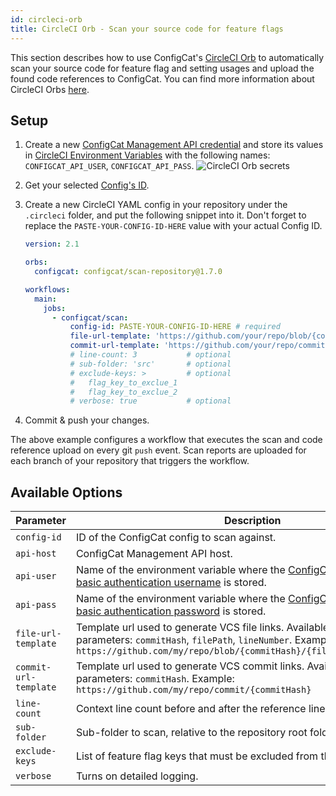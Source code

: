 ```yaml
---
id: circleci-orb
title: CircleCI Orb - Scan your source code for feature flags
---
```


This section describes how to use ConfigCat's <a target="_blank" href="https://circleci.com/developer/orbs/orb/configcat/scan-repository">CircleCI Orb</a>
to automatically scan your source code for feature flag and setting usages and upload the found code references to ConfigCat.
You can find more information about CircleCI Orbs <a target="_blank" href="https://circleci.com/orbs/">here</a>.

## Setup

1. Create a new <a target="_blank" href="https://app.configcat.com/my-account/public-api-credentials">ConfigCat Management API credential</a> and store its values in <a target="_blank" href="https://circleci.com/docs/2.0/env-vars/#setting-an-environment-variable-in-a-project">CircleCI Environment Variables</a> with the following names: `CONFIGCAT_API_USER`, `CONFIGCAT_API_PASS`.
   <img className="bordered zoomable" src="/docs/assets/cli/scan/cco_secrets.png" alt="CircleCI Orb secrets" />

2. Get your selected [Config's ID](/docs/advanced/code-references/overview#config-id).

3. Create a new CircleCI YAML config in your repository under the `.circleci` folder, and put the following snippet into it.
   Don't forget to replace the `PASTE-YOUR-CONFIG-ID-HERE` value with your actual Config ID.

   ```yaml
   version: 2.1

   orbs:
     configcat: configcat/scan-repository@1.7.0

   workflows:
     main:
       jobs:
         - configcat/scan:
             config-id: PASTE-YOUR-CONFIG-ID-HERE # required
             file-url-template: 'https://github.com/your/repo/blob/{commitHash}/{filePath}#L{lineNumber}' # optional
             commit-url-template: 'https://github.com/your/repo/commit/{commitHash}' # optional
             # line-count: 3           # optional
             # sub-folder: 'src'       # optional
             # exclude-keys: >         # optional
             #   flag_key_to_exclue_1
             #   flag_key_to_exclue_2
             # verbose: true           # optional
   ```

4. Commit & push your changes.

The above example configures a workflow that executes the scan and code reference upload on every git `push` event.
Scan reports are uploaded for each branch of your repository that triggers the workflow.

## Available Options

| Parameter             | Description                                                                                                                                                                                            | Required | Default             |
| --------------------- | ------------------------------------------------------------------------------------------------------------------------------------------------------------------------------------------------------ | -------- | ------------------- |
| `config-id`           | ID of the ConfigCat config to scan against.                                                                                                                                                            | &#9745;  |                     |
| `api-host`            | ConfigCat Management API host.                                                                                                                                                                         |          | `api.configcat.com` |
| `api-user`            | Name of the environment variable where the <a target="_blank" href="https://app.configcat.com/my-account/public-api-credentials">ConfigCat Management API basic authentication username</a> is stored. |          | CONFIGCAT_API_USER  |
| `api-pass`            | Name of the environment variable where the <a target="_blank" href="https://app.configcat.com/my-account/public-api-credentials">ConfigCat Management API basic authentication password</a> is stored. |          | CONFIGCAT_API_PASS  |
| `file-url-template`   | Template url used to generate VCS file links. Available template parameters: `commitHash`, `filePath`, `lineNumber`. Example: `https://github.com/my/repo/blob/{commitHash}/{filePath}#L{lineNumber}`    |          |                     |
| `commit-url-template` | Template url used to generate VCS commit links. Available template parameters: `commitHash`. Example: `https://github.com/my/repo/commit/{commitHash}`                                                   |          |                     |
| `line-count`          | Context line count before and after the reference line. (min: 1, max: 10)                                                                                                                              |          | 4                   |
| `sub-folder`          | Sub-folder to scan, relative to the repository root folder.                                                                                                                                            |          |                     |
| `exclude-keys`        | List of feature flag keys that must be excluded from the scan report.                                                                                                                                  |          |                     |
| `verbose`             | Turns on detailed logging.                                                                                                                                                                             |          | false               |
